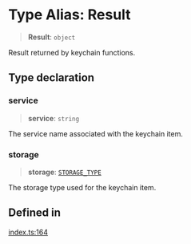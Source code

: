 # Type Alias: Result

> **Result**: `object`

Result returned by keychain functions.

## Type declaration

### service

> **service**: `string`

The service name associated with the keychain item.

### storage

> **storage**: [`STORAGE_TYPE`](../enumerations/STORAGE_TYPE.md)

The storage type used for the keychain item.

## Defined in

[index.ts:164](https://github.com/oblador/react-native-keychain/blob/06824b340311076cce81e80bceb3c34da22ca810/src/index.ts#L164)
